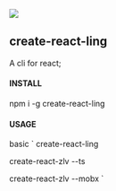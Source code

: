 ![](https://img.shields.io/badge/react--hooks-16.8.4%2B-brightgreen.svg)
## create-react-ling
A cli for react;

#### INSTALL
npm i -g create-react-ling

#### USAGE
basic `
create-react-ling <your project name hree>

create-react-zlv --ts <your-project-name-here>

create-react-zlv --mobx <your-project-name-here>
`
